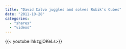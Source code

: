 ```yaml
---
title: "David Calvo juggles and solves Rubik’s Cubes"
date: "2011-10-28"
categories:
  - "shares"
  - "videos"
---
```


<div style="width: 70vw;">{{< youtube lhkzgjOKeLs>}}</div>

